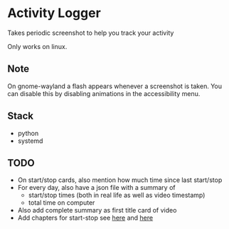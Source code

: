# Activity Logger

Takes periodic screenshot to help you track your activity

Only works on linux.

## Note

On gnome-wayland a flash appears whenever a screenshot is taken. You can disable this by disabling animations in the accessibility menu.

## Stack

- python
- systemd

## TODO

- On start/stop cards, also mention how much time since last start/stop
- For every day, also have a json file with a summary of
    - start/stop times (both in real life as well as video timestamp)
    - total time on computer
- Also add complete summary as first title card of video
- Add chapters for start-stop see [here](https://medium.com/@dathanbennett/adding-chapters-to-an-mp4-file-using-ffmpeg-5e43df269687) and [here](https://ikyle.me/blog/2020/add-mp4-chapters-ffmpeg)
